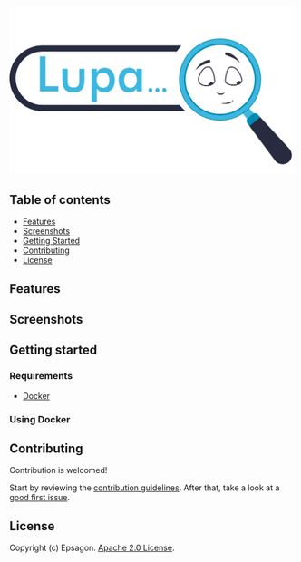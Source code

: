 <img src="./website/docs/images/lupa_light.png" width="500"/>

## **Table of contents**

- [Features](#features)
- [Screenshots](#screenshots)
- [Getting Started](#getting-started)
- [Contributing](#contributing)
- [License](#license)

## **Features**

## **Screenshots**

## **Getting started**

### Requirements

- [Docker](https://docs.docker.com/compose/install/)

### Using Docker

## **Contributing**

Contribution is welcomed!

Start by reviewing the [contribution guidelines](CONTRIBUTING.md). After that, take a look at a [good first issue](https://github.com/epsagon/lupa/issues?q=is%3Aissue+is%3Aopen+label%3A%22good+first+issue%22).

## **License**

Copyright (c) Epsagon. [Apache 2.0 License](./LICENSE).
